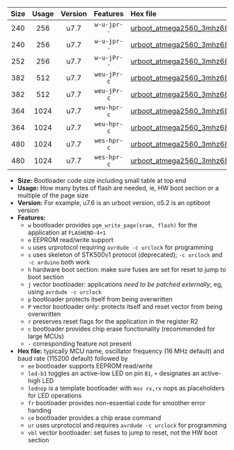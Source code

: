 |Size|Usage|Version|Features|Hex file|
|:-:|:-:|:-:|:-:|:--|
|240|256|u7.7|`w-u-jpr--`|[urboot_atmega2560_3mhz6864_115200bps_led+b7_ur_vbl.hex](https://raw.githubusercontent.com/stefanrueger/urboot.hex/main/mcus/atmega2560/fcpu_3mhz6864/115200_bps/urboot_atmega2560_3mhz6864_115200bps_led+b7_ur_vbl.hex)|
|240|256|u7.7|`w-u-jpr--`|[urboot_atmega2560_3mhz6864_115200bps_lednop_ur_vbl.hex](https://raw.githubusercontent.com/stefanrueger/urboot.hex/main/mcus/atmega2560/fcpu_3mhz6864/115200_bps/urboot_atmega2560_3mhz6864_115200bps_lednop_ur_vbl.hex)|
|252|256|u7.7|`w-u-jPr--`|[urboot_atmega2560_3mhz6864_115200bps_ur_vbl.hex](https://raw.githubusercontent.com/stefanrueger/urboot.hex/main/mcus/atmega2560/fcpu_3mhz6864/115200_bps/urboot_atmega2560_3mhz6864_115200bps_ur_vbl.hex)|
|382|512|u7.7|`weu-jPr-c`|[urboot_atmega2560_3mhz6864_115200bps_ee_led+b7_fr_ce_ur_vbl.hex](https://raw.githubusercontent.com/stefanrueger/urboot.hex/main/mcus/atmega2560/fcpu_3mhz6864/115200_bps/urboot_atmega2560_3mhz6864_115200bps_ee_led+b7_fr_ce_ur_vbl.hex)|
|382|512|u7.7|`weu-jPr-c`|[urboot_atmega2560_3mhz6864_115200bps_ee_lednop_fr_ce_ur_vbl.hex](https://raw.githubusercontent.com/stefanrueger/urboot.hex/main/mcus/atmega2560/fcpu_3mhz6864/115200_bps/urboot_atmega2560_3mhz6864_115200bps_ee_lednop_fr_ce_ur_vbl.hex)|
|364|1024|u7.7|`weu-hpr-c`|[urboot_atmega2560_3mhz6864_115200bps_ee_led+b7_fr_ce_ur.hex](https://raw.githubusercontent.com/stefanrueger/urboot.hex/main/mcus/atmega2560/fcpu_3mhz6864/115200_bps/urboot_atmega2560_3mhz6864_115200bps_ee_led+b7_fr_ce_ur.hex)|
|364|1024|u7.7|`weu-hpr-c`|[urboot_atmega2560_3mhz6864_115200bps_ee_lednop_fr_ce_ur.hex](https://raw.githubusercontent.com/stefanrueger/urboot.hex/main/mcus/atmega2560/fcpu_3mhz6864/115200_bps/urboot_atmega2560_3mhz6864_115200bps_ee_lednop_fr_ce_ur.hex)|
|480|1024|u7.7|`wes-hpr-c`|[urboot_atmega2560_3mhz6864_115200bps_ee_led+b7_fr_ce.hex](https://raw.githubusercontent.com/stefanrueger/urboot.hex/main/mcus/atmega2560/fcpu_3mhz6864/115200_bps/urboot_atmega2560_3mhz6864_115200bps_ee_led+b7_fr_ce.hex)|
|480|1024|u7.7|`wes-hpr-c`|[urboot_atmega2560_3mhz6864_115200bps_ee_lednop_fr_ce.hex](https://raw.githubusercontent.com/stefanrueger/urboot.hex/main/mcus/atmega2560/fcpu_3mhz6864/115200_bps/urboot_atmega2560_3mhz6864_115200bps_ee_lednop_fr_ce.hex)|

- **Size:** Bootloader code size including small table at top end
- **Usage:** How many bytes of flash are needed, ie, HW boot section or a multiple of the page size
- **Version:** For example, u7.6 is an urboot version, o5.2 is an optiboot version
- **Features:**
  + `w` bootloader provides `pgm_write_page(sram, flash)` for the application at `FLASHEND-4+1`
  + `e` EEPROM read/write support
  + `u` uses urprotocol requiring `avrdude -c urclock` for programming
  + `s` uses skeleton of STK500v1 protocol (deprecated); `-c urclock` and `-c arduino` both work
  + `h` hardware boot section: make sure fuses are set for reset to jump to boot section
  + `j` vector bootloader: applications *need to be patched externally*, eg, using `avrdude -c urclock`
  + `p` bootloader protects itself from being overwritten
  + `P` vector bootloader only: protects itself and reset vector from being overwritten
  + `r` preserves reset flags for the application in the register R2
  + `c` bootloader provides chip erase functionality (recommended for large MCUs)
  + `-` corresponding feature not present
- **Hex file:** typically MCU name, oscillator frequency (16 MHz default) and baud rate (115200 default) followed by
  + `ee` bootloader supports EEPROM read/write
  + `led-b1` toggles an active-low LED on pin `B1`, `+` designates an active-high LED
  + `lednop` is a template bootloader with `mov rx,rx` nops as placeholders for LED operations
  + `fr` bootloader provides non-essential code for smoother error handing
  + `ce` bootloader provides a chip erase command
  + `ur` uses urprotocol and requires `avrdude -c urclock` for programming
  + `vbl` vector bootloader: set fuses to jump to reset, not the HW boot section
